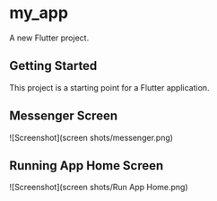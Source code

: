 # my_app

A new Flutter project.

## Getting Started

This project is a starting point for a Flutter application.

## Messenger Screen


![Screenshot](screen shots/messenger.png)
## Running App Home Screen

![Screenshot](screen shots/Run App Home.png)